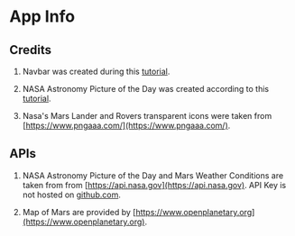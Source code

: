 # App Info

## Credits

1. Navbar was created during this [tutorial](https://www.youtube.com/watch?v=D31P9ovJjqs).

2. NASA Astronomy Picture of the Day was created according to this
   [tutorial](https://medium.com/@jen.snyder/how-to-use-react-to-display-nasas-astronomy-picture-of-the-day-283c01ff9e31).

3. Nasa's Mars Lander and Rovers transparent icons were taken from [https://www.pngaaa.com/](https://www.pngaaa.com/).

## APIs

1. NASA Astronomy Picture of the Day and Mars Weather Conditions are taken from from
   [https://api.nasa.gov](https://api.nasa.gov). API Key is not hosted on [github.com](https://github.com).

2. Map of Mars are provided by [https://www.openplanetary.org](https://www.openplanetary.org).
